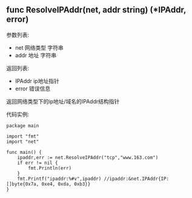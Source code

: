 ## func ResolveIPAddr(net, addr string) (*IPAddr, error)

参数列表:

- net 网络类型 字符串
- addr 地址 字符串

返回列表:

- IPAddr ip地址指针
- error 错误信息

返回网络类型下的ip地址/域名的IPAddr结构指针

代码实例:

	package main
	
	import "fmt"
	import "net"
	
	func main() {
		ipaddr,err := net.ResolveIPAddr("tcp","www.163.com")
		if err != nil {
			fmt.Println(err)
		}
		fmt.Printf("ipaddr:%#v",ipaddr) //ipaddr:&net.IPAddr{IP:[]byte{0x7a, 0xe4, 0xda, 0xb3}}
	}